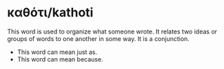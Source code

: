 # καθότι/kathoti

This word is used to organize what someone wrote. It relates two ideas or groups of words to one another in some way. It is a conjunction.

* This word can mean just as.
* This word can mean because.
